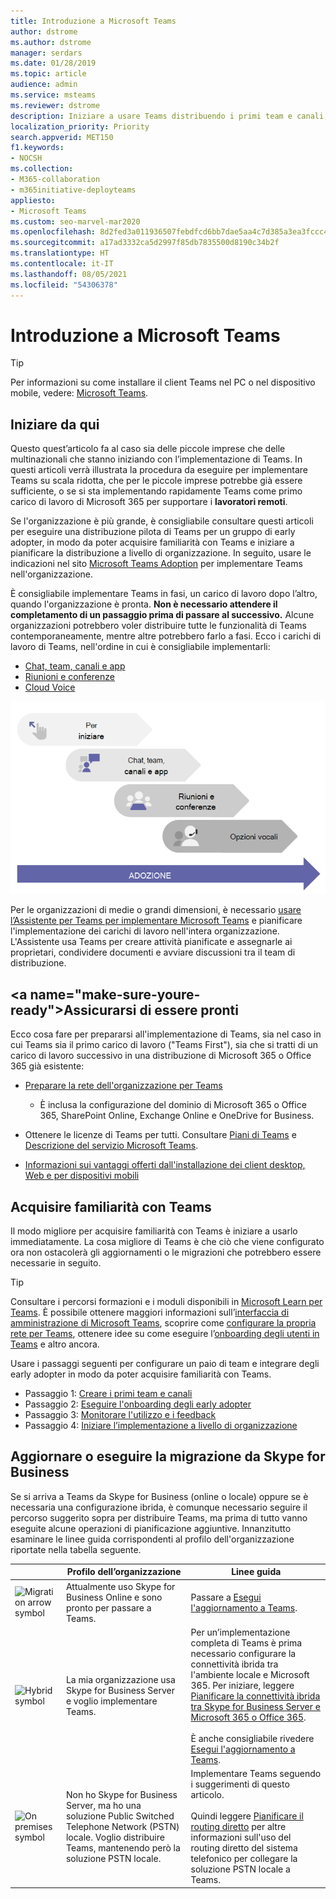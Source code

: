 ```yaml
---
title: Introduzione a Microsoft Teams
author: dstrome
ms.author: dstrome
manager: serdars
ms.date: 01/28/2019
ms.topic: article
audience: admin
ms.service: msteams
ms.reviewer: dstrome
description: Iniziare a usare Teams distribuendo i primi team e canali, in modo da creare l'esperienza di Teams prima di distribuirlo in tutta l'organizzazione.
localization_priority: Priority
search.appverid: MET150
f1.keywords:
- NOCSH
ms.collection:
- M365-collaboration
- m365initiative-deployteams
appliesto:
- Microsoft Teams
ms.custom: seo-marvel-mar2020
ms.openlocfilehash: 8d2fed3a011936507febdfcd6bb7dae5aa4c7d385a3ea3fccc49e018f7749a95
ms.sourcegitcommit: a17ad3332ca5d2997f85db7835500d8190c34b2f
ms.translationtype: HT
ms.contentlocale: it-IT
ms.lasthandoff: 08/05/2021
ms.locfileid: "54306378"
---
```

# <a name="get-started-with-microsoft-teams"></a>Introduzione a Microsoft Teams

> [!TIP]
> Per informazioni su come installare il client Teams nel PC o nel dispositivo mobile, vedere: [Microsoft Teams](https://www.microsoft.com/microsoft-teams/download-app).

## <a name="start-here"></a>Iniziare da qui

Questo quest’articolo fa al caso sia delle piccole imprese che delle multinazionali che stanno iniziando con l’implementazione di Teams. In questi articoli verrà illustrata la procedura da eseguire per implementare Teams su scala ridotta, che per le piccole imprese potrebbe già essere sufficiente, o se si sta implementando rapidamente Teams come primo carico di lavoro di Microsoft 365 per supportare i **lavoratori remoti**.

Se l'organizzazione è più grande, è consigliabile consultare questi articoli per eseguire una distribuzione pilota di Teams per un gruppo di early adopter, in modo da poter acquisire familiarità con Teams e iniziare a pianificare la distribuzione a livello di organizzazione. In seguito, usare le indicazioni nel sito [Microsoft Teams Adoption](https://adoption.microsoft.com/microsoft-teams/#get-started) per implementare Teams nell'organizzazione.

È consigliabile implementare Teams in fasi, un carico di lavoro dopo l’altro, quando l'organizzazione è pronta. **Non è necessario attendere il completamento di un passaggio prima di passare al successivo.** Alcune organizzazioni potrebbero voler distribuire tutte le funzionalità di Teams contemporaneamente, mentre altre potrebbero farlo a fasi. Ecco i carichi di lavoro di Teams, nell'ordine in cui è consigliabile implementarli:

- [Chat, team, canali e app](deploy-chat-teams-channels-microsoft-teams-landing-page.md)
- [Riunioni e conferenze](deploy-meetings-microsoft-teams-landing-page.md)
- [Cloud Voice](cloud-voice-landing-page.md)

![Diagramma che illustra i percorsi di distribuzione di Teams](media/get-started-with-teams-quick-start-pathways.png)

Per le organizzazioni di medie o grandi dimensioni, è necessario [usare l’Assistente per Teams per implementare Microsoft Teams](use-advisor-teams-roll-out.md) e pianificare l'implementazione dei carichi di lavoro nell'intera organizzazione. L'Assistente usa Teams per creare attività pianificate e assegnarle ai proprietari, condividere documenti e avviare discussioni tra il team di distribuzione.

## <a name="make-sure-youre-ready&quot;></a>Assicurarsi di essere pronti

Ecco cosa fare per prepararsi all'implementazione di Teams, sia nel caso in cui Teams sia il primo carico di lavoro (&quot;Teams First"), sia che si tratti di un carico di lavoro successivo in una distribuzione di Microsoft 365 o Office 365 già esistente:

- [Preparare la rete dell'organizzazione per Teams](prepare-network.md)
  - È inclusa la configurazione del dominio di Microsoft 365 o Office 365, SharePoint Online, Exchange Online e OneDrive for Business.

- Ottenere le licenze di Teams per tutti. Consultare [Piani di Teams](https://www.microsoft.com/microsoft-365/microsoft-teams/compare-microsoft-teams-options) e [Descrizione del servizio Microsoft Teams](/office365/servicedescriptions/teams-service-description).

- [Informazioni sui vantaggi offerti dall'installazione dei client desktop, Web e per dispositivi mobili](get-clients.md)

## <a name="get-familiar-with-teams"></a>Acquisire familiarità con Teams

Il modo migliore per acquisire familiarità con Teams è iniziare a usarlo immediatamente. La cosa migliore di Teams è che ciò che viene configurato ora non ostacolerà gli aggiornamenti o le migrazioni che potrebbero essere necessarie in seguito.

> [!TIP]
> Consultare i percorsi formazioni e i moduli disponibili in [Microsoft Learn per Teams](/learn/teams/). È possibile ottenere maggiori informazioni sull’[interfaccia di amministrazione di Microsoft Teams](/learn/modules/m365-teams-navigate-admin-portal/), scoprire come [configurare la propria rete per Teams](/learn/modules/m365-teams-connectivity/), ottenere idee su come eseguire l’[onboarding degli utenti in Teams](/learn/modules/m365-teams-onboard-users/) e altro ancora.

Usare i passaggi seguenti per configurare un paio di team e integrare degli early adopter in modo da poter acquisire familiarità con Teams.

- Passaggio 1: [Creare i primi team e canali](get-started-with-teams-create-your-first-teams-and-channels.md)
- Passaggio 2: [Eseguire l'onboarding degli early adopter](get-started-with-teams-onboard-early-adopters.md)
- Passaggio 3: [Monitorare l'utilizzo e i feedback](get-started-with-teams-monitor-usage-and-feedback.md)
- Passaggio 4: [Iniziare l’implementazione a livello di organizzazione](get-started-with-teams-resources-for-org-wide-rollout.md)

## <a name="upgrade-or-migrate-from-skype-for-business"></a>Aggiornare o eseguire la migrazione da Skype for Business

Se si arriva a Teams da Skype for Business (online o locale) oppure se è necessaria una configurazione ibrida, è comunque necessario seguire il percorso suggerito sopra per distribuire Teams, ma prima di tutto vanno eseguite alcune operazioni di pianificazione aggiuntive. Innanzitutto esaminare le linee guida corrispondenti al profilo dell'organizzazione riportate nella tabella seguente.

|  |Profilo dell’organizzazione|Linee guida  |
|---------|---------|---------|
|<IMG src="https://docs.microsoft.com/office/media/icons/migration-teams.svg" alt="Migration arrow symbol" height="50" width="50">|Attualmente uso Skype for Business Online e sono pronto per passare a Teams. |Passare a [Esegui l'aggiornamento a Teams](upgrade-start-here.md).        |
|<IMG SRC="https://docs.microsoft.com/office/media/icons/hybrid-teams.svg" alt="Hybrid symbol" height="50" width="50">|La mia organizzazione usa Skype for Business Server e voglio implementare Teams. |Per un’implementazione completa di Teams è prima necessario configurare la connettività ibrida tra l'ambiente locale e Microsoft 365. Per iniziare, leggere [Pianificare la connettività ibrida tra Skype for Business Server e Microsoft 365 o Office 365](/skypeforbusiness/hybrid/plan-hybrid-connectivity).<br><br>È anche consigliabile rivedere [Esegui l'aggiornamento a Teams](upgrade-start-here.md).   |
|<IMG src="https://docs.microsoft.com/office/media/icons/on-premises-teams.svg" alt="On premises symbol" height="50" width="50">|Non ho Skype for Business Server, ma ho una soluzione Public Switched Telephone Network (PSTN) locale. Voglio distribuire Teams, mantenendo però la soluzione PSTN locale. |Implementare Teams seguendo i suggerimenti di questo articolo.<br><br>Quindi leggere [Pianificare il routing diretto](direct-routing-plan.md) per altre informazioni sull'uso del routing diretto del sistema telefonico per collegare la soluzione PSTN locale a Teams.|